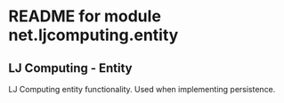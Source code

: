 README for module net.ljcomputing.entity
========================================================
LJ Computing - Entity
--------------------------------------------------------------

LJ Computing entity functionality. Used when implementing persistence.
